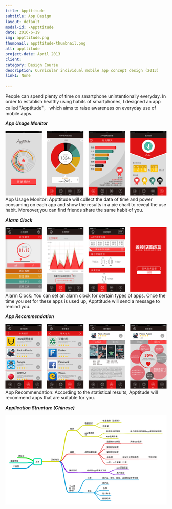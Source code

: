 ```yaml
---
title: Appttitude
subtitle: App Design
layout: default
modal-id: -Appttitude
date: 2016-6-19
img: appttitude.png
thumbnail: appttitude-thumbnail.png
alt: appttitude
project-date: April 2013
client: 
category: Design Course
description: Curricular individual mobile app concept design (2013)
link1: None

---
```

People can spend plenty of time on smartphone unintentionally everyday. In order to establish healthy using habits of smartphones, I designed an app called "Apptitude"， which aims to raise awareness on everyday use of mobile apps.
<br>
<p class="item-figure"><i><b>App Usage Monitor</b></i></p>
<img src="img/portfolio/pic/app-1.png" class="img-responsive img-centered" alt="App Usage Monitor">
App Usage Monitor: Appttitude will collect the data of time and power consuming on each app and show the results in a pie chart to reveal the use habit. Moreover,you can find friends share the same habit of you.
<br>

<p class="item-figure"><i><b>Alarm Clock</b></i></p>
<img src="img/portfolio/pic/app-3.png" class="img-responsive img-centered" alt="Alarm Clock">
Alarm Clock: You can set an alarm clock for certain types of apps. Once the time you set for these apps is used up, Appttitude will send a message to remind you.
<br>

<p class="item-figure"><i><b>App Recommendation</b></i></p>
<img src="img/portfolio/pic/app-2.png" class="img-responsive img-centered" alt="App Recommendation">
App Recommendation: According to the statistical results, Apptitude will recommend apps that are suitable for you.

<p class="item-figure"><i><b>Application Structure (Chinese)</b></i></p>
<img src="img/portfolio/pic/app-mindmap.png" class="img-responsive img-centered" alt="Application structure">
